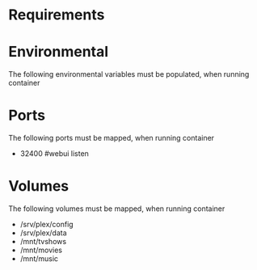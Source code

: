 # Requirements


# Environmental
The following environmental variables must be populated, when running container 

# Ports
The following ports must be mapped, when running container 

 - 32400 #webui listen 
 
# Volumes
The following volumes must be mapped, when running container 

- /srv/plex/config
- /srv/plex/data
- /mnt/tvshows
- /mnt/movies
- /mnt/music


